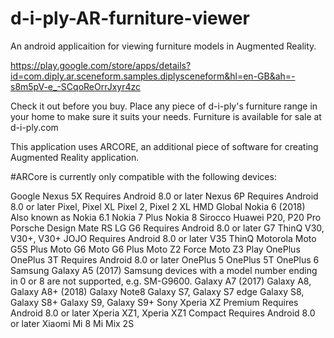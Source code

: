 # d-i-ply-AR-furniture-viewer

An android applicaition for viewing furniture models in Augmented Reality.

https://play.google.com/store/apps/details?id=com.diply.ar.sceneform.samples.diplysceneform&hl=en-GB&ah=-s8m5pV-e_-SCqoReOrrJxyr4zc

Check it out before you buy. Place any piece of d-i-ply's furniture range in your home to make sure it suits your needs. Furniture is available for sale at d-i-ply.com

This application uses ARCORE, an additional piece of software for creating Augmented Reality application.

#ARCore is currently only compatible with the following devices:

Google	Nexus 5X	Requires Android 8.0 or later Nexus 6P	Requires Android 8.0 or later Pixel, Pixel XL Pixel 2, Pixel 2 XL HMD Global	Nokia 6 (2018)	Also known as Nokia 6.1 Nokia 7 Plus Nokia 8 Sirocco Huawei	P20, P20 Pro Porsche Design Mate RS LG G6	Requires Android 8.0 or later G7 ThinQ V30, V30+, V30+ JOJO	Requires Android 8.0 or later V35 ThinQ Motorola	Moto G5S Plus Moto G6 Moto G6 Plus Moto Z2 Force Moto Z3 Play OnePlus	OnePlus 3T	Requires Android 8.0 or later OnePlus 5 OnePlus 5T OnePlus 6 Samsung	Galaxy A5 (2017)	Samsung devices with a model number ending in 0 or 8 are not supported, e.g. SM-G9600. Galaxy A7 (2017) Galaxy A8, Galaxy A8+ (2018) Galaxy Note8 Galaxy S7, Galaxy S7 edge Galaxy S8, Galaxy S8+ Galaxy S9, Galaxy S9+ Sony	Xperia XZ Premium	Requires Android 8.0 or later Xperia XZ1, Xperia XZ1 Compact	Requires Android 8.0 or later Xiaomi	Mi 8 Mi Mix 2S

